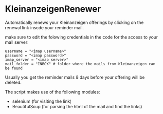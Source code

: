# KleinanzeigenRenewer
Automatically renews your Kleinanzeigen offerings by clicking on the renewal link insode your reminder mail.

make sure to edit the folowing credentials in the code for the access to your mail server:
```
username = "<imap username>"
password = "<imap password>"
imap_server = "<imap server>"
mail_folder = "INBOX" # folder where the mails from Kleinanzeigen can be found
```

Usually you get the reminder mails 6 days before your offering will be deleted.

The script makes use of the following modules:
- selenium (for visiting the link)
- BeautifulSoup (for parsing the html of the mail and find the links)
